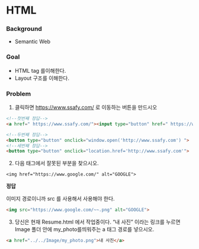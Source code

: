 # HTML

### Background

- Semantic Web

###  Goal 

-  HTML tag 를이해한다. 
-  Layout 구조를 이해한다.



###  Problem

1. 클릭하면 https://www.ssafy.com/ 로 이동하는 버튼을 만드시오

```html
<!--첫번째 정답-->
<a href=" https://www.ssafy.com/"><input type="button" href=" https://www.ssafy.com/"></a>

<!--두번째 정답-->
<button type="button" onclick="window.open('http://www.ssafy.com') ">
<!--세번째 정답-->
<button type="button" onclick="location.href='http://www.ssafy.com'">
```





2. 다음 태그에서 잘못된 부분을 찾으시오.

```<img href="https://www.google.com/" alt="GOOGLE">```

**정답**

이미지 경로이니까 src 를 사용해서 사용해야 한다.

```html
<img src="https://www.google.com/~~.png" alt="GOOGLE">
```



3.  당신은 현재 Resume.html 에서 작업중이다. “내 사진” 이라는 링크를 누르면
   Image 폴더 안에 my_photo를띄워주는 a 태그 경로를 넣으시오.

```html
<a href="../../Image/my_photo.png">내 사진</a>
```



